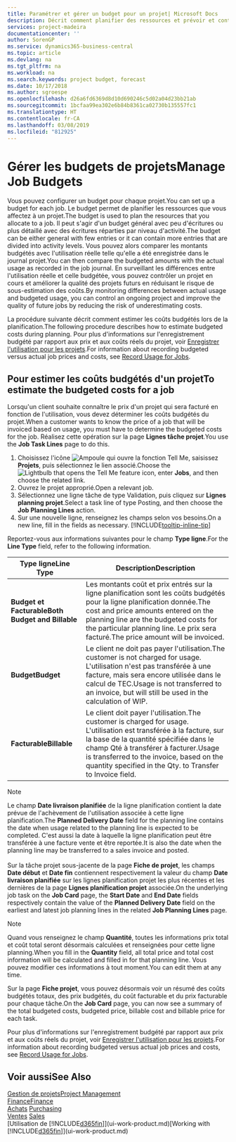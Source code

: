 ```yaml
---
title: Paramétrer et gérer un budget pour un projet| Microsoft Docs
description: Décrit comment planifier des ressources et prévoir et contrôler les coûts d'un projet en définissant un budget pour chaque projet.
services: project-madeira
documentationcenter: ''
author: SorenGP
ms.service: dynamics365-business-central
ms.topic: article
ms.devlang: na
ms.tgt_pltfrm: na
ms.workload: na
ms.search.keywords: project budget, forecast
ms.date: 10/17/2018
ms.author: sgroespe
ms.openlocfilehash: d26a6fd6369d8d10d690246c5d02a04d23bb21ab
ms.sourcegitcommit: 1bcfaa99ea302e6b84b8361ca02730b135557fc1
ms.translationtype: HT
ms.contentlocale: fr-CA
ms.lasthandoff: 03/08/2019
ms.locfileid: "812925"
---
```

# <a name="manage-job-budgets"></a><span data-ttu-id="b730e-103">Gérer les budgets de projets</span><span class="sxs-lookup"><span data-stu-id="b730e-103">Manage Job Budgets</span></span>
<span data-ttu-id="b730e-104">Vous pouvez configurer un budget pour chaque projet.</span><span class="sxs-lookup"><span data-stu-id="b730e-104">You can set up a budget for each job.</span></span> <span data-ttu-id="b730e-105">Le budget permet de planifier les ressources que vous affectez à un projet.</span><span class="sxs-lookup"><span data-stu-id="b730e-105">The budget is used to plan the resources that you allocate to a job.</span></span> <span data-ttu-id="b730e-106">Il peut s'agir d'un budget général avec peu d'écritures ou plus détaillé avec des écritures réparties par niveau d'activité.</span><span class="sxs-lookup"><span data-stu-id="b730e-106">The budget can be either general with few entries or it can contain more entries that are divided into activity levels.</span></span> <span data-ttu-id="b730e-107">Vous pouvez alors comparer les montants budgétés avec l'utilisation réelle telle qu'elle a été enregistrée dans le journal projet.</span><span class="sxs-lookup"><span data-stu-id="b730e-107">You can then compare the budgeted amounts with the actual usage as recorded in the job journal.</span></span> <span data-ttu-id="b730e-108">En surveillant les différences entre l'utilisation réelle et celle budgétée, vous pouvez contrôler un projet en cours et améliorer la qualité des projets futurs en réduisant le risque de sous-estimation des coûts.</span><span class="sxs-lookup"><span data-stu-id="b730e-108">By monitoring differences between actual usage and budgeted usage, you can control an ongoing project and improve the quality of future jobs by reducing the risk of underestimating costs.</span></span>

<span data-ttu-id="b730e-109">La procédure suivante décrit comment estimer les coûts budgétés lors de la planification.</span><span class="sxs-lookup"><span data-stu-id="b730e-109">The following procedure describes how to estimate budgeted costs during planning.</span></span> <span data-ttu-id="b730e-110">Pour plus d'informations sur l'enregistrement budgété par rapport aux prix et aux coûts réels du projet, voir [Enregistrer l'utilisation pour les projets](projects-how-record-job-usage.md).</span><span class="sxs-lookup"><span data-stu-id="b730e-110">For information about recording budgeted versus actual job prices and costs, see [Record Usage for Jobs](projects-how-record-job-usage.md).</span></span>  

## <a name="JobBudgetCosts"></a> <span data-ttu-id="b730e-111">Pour estimer les coûts budgétés d'un projet</span><span class="sxs-lookup"><span data-stu-id="b730e-111">To estimate the budgeted costs for a job</span></span>
<span data-ttu-id="b730e-112">Lorsqu'un client souhaite connaître le prix d'un projet qui sera facturé en fonction de l'utilisation, vous devez déterminer les coûts budgétés du projet.</span><span class="sxs-lookup"><span data-stu-id="b730e-112">When a customer wants to know the price of a job that will be invoiced based on usage, you must have to determine the budgeted costs for the job.</span></span> <span data-ttu-id="b730e-113">Réalisez cette opération sur la page **Lignes tâche projet**.</span><span class="sxs-lookup"><span data-stu-id="b730e-113">You use the **Job Task Lines** page to do this.</span></span>

1. <span data-ttu-id="b730e-114">Choisissez l'icône ![Ampoule qui ouvre la fonction Tell Me](media/ui-search/search_small.png "Dites-moi ce que vous voulez faire"), saisissez **Projets**, puis sélectionnez le lien associé.</span><span class="sxs-lookup"><span data-stu-id="b730e-114">Choose the ![Lightbulb that opens the Tell Me feature](media/ui-search/search_small.png "Tell me what you want to do") icon, enter **Jobs**, and then choose the related link.</span></span>  
2. <span data-ttu-id="b730e-115">Ouvrez le projet approprié.</span><span class="sxs-lookup"><span data-stu-id="b730e-115">Open a relevant job.</span></span>
3. <span data-ttu-id="b730e-116">Sélectionnez une ligne tâche de type Validation, puis cliquez sur **Lignes planning projet**.</span><span class="sxs-lookup"><span data-stu-id="b730e-116">Select a task line of type Posting, and then choose the **Job Planning Lines** action.</span></span>
4. <span data-ttu-id="b730e-117">Sur une nouvelle ligne, renseignez les champs selon vos besoins.</span><span class="sxs-lookup"><span data-stu-id="b730e-117">On a new line, fill in the fields as necessary.</span></span> [!INCLUDE[tooltip-inline-tip](includes/tooltip-inline-tip_md.md)]   

<span data-ttu-id="b730e-118">Reportez-vous aux informations suivantes pour le champ **Type ligne**.</span><span class="sxs-lookup"><span data-stu-id="b730e-118">For the **Line Type** field, refer to the following information.</span></span>  

| <span data-ttu-id="b730e-119">Type ligne</span><span class="sxs-lookup"><span data-stu-id="b730e-119">Line Type</span></span> | <span data-ttu-id="b730e-120">Description</span><span class="sxs-lookup"><span data-stu-id="b730e-120">Description</span></span> |
| --- | --- |
| <span data-ttu-id="b730e-121">**Budget et Facturable**</span><span class="sxs-lookup"><span data-stu-id="b730e-121">**Both Budget and Billable**</span></span> |<span data-ttu-id="b730e-122">Les montants coût et prix entrés sur la ligne planification sont les coûts budgétés pour la ligne planification donnée.</span><span class="sxs-lookup"><span data-stu-id="b730e-122">The cost and price amounts entered on the planning line are the budgeted costs for the particular planning line.</span></span> <span data-ttu-id="b730e-123">Le prix sera facturé.</span><span class="sxs-lookup"><span data-stu-id="b730e-123">The price amount will be invoiced.</span></span> |
| <span data-ttu-id="b730e-124">**Budget**</span><span class="sxs-lookup"><span data-stu-id="b730e-124">**Budget**</span></span> |<span data-ttu-id="b730e-125">Le client ne doit pas payer l'utilisation.</span><span class="sxs-lookup"><span data-stu-id="b730e-125">The customer is not charged for usage.</span></span> <span data-ttu-id="b730e-126">L'utilisation n'est pas transférée à une facture, mais sera encore utilisée dans le calcul de TEC.</span><span class="sxs-lookup"><span data-stu-id="b730e-126">Usage is not transferred to an invoice, but will still be used in the calculation of WIP.</span></span> |
| <span data-ttu-id="b730e-127">**Facturable**</span><span class="sxs-lookup"><span data-stu-id="b730e-127">**Billable**</span></span> |<span data-ttu-id="b730e-128">Le client doit payer l'utilisation.</span><span class="sxs-lookup"><span data-stu-id="b730e-128">The customer is charged for usage.</span></span> <span data-ttu-id="b730e-129">L'utilisation est transférée à la facture, sur la base de la quantité spécifiée dans le champ Qté à transférer à facturer.</span><span class="sxs-lookup"><span data-stu-id="b730e-129">Usage is transferred to the invoice, based on the quantity specified in the Qty. to Transfer to Invoice field.</span></span> |

> [!NOTE]  
> <span data-ttu-id="b730e-130">Le champ **Date livraison planifiée** de la ligne planification contient la date prévue de l'achèvement de l'utilisation associée à cette ligne planification.</span><span class="sxs-lookup"><span data-stu-id="b730e-130">The **Planned Delivery Date** field for the planning line contains the date when usage related to the planning line is expected to be completed.</span></span> <span data-ttu-id="b730e-131">C'est aussi la date à laquelle la ligne planification peut être transférée à une facture vente et être reportée.</span><span class="sxs-lookup"><span data-stu-id="b730e-131">It is also the date when the planning line may be transferred to a sales invoice and posted.</span></span> <br /><br /> <span data-ttu-id="b730e-132">Sur la tâche projet sous-jacente de la page **Fiche de projet**, les champs **Date début** et **Date fin** contiennent respectivement la valeur du champ **Date livraison planifiée** sur les lignes planification projet les plus récentes et les dernières de la page **Lignes planification projet** associée.</span><span class="sxs-lookup"><span data-stu-id="b730e-132">On the underlying job task on the **Job Card** page, the **Start Date** and **End Date** fields respectively contain the value of the **Planned Delivery Date** field on the earliest and latest job planning lines in the related **Job Planning Lines** page.</span></span>

> [!NOTE]  
>   <span data-ttu-id="b730e-133">Quand vous renseignez le champ **Quantité**, toutes les informations prix total et coût total seront désormais calculées et renseignées pour cette ligne planning.</span><span class="sxs-lookup"><span data-stu-id="b730e-133">When you fill in the **Quantity** field, all total price and total cost information will be calculated and filled in for that planning line.</span></span> <span data-ttu-id="b730e-134">Vous pouvez modifier ces informations à tout moment.</span><span class="sxs-lookup"><span data-stu-id="b730e-134">You can edit them at any time.</span></span>

<span data-ttu-id="b730e-135">Sur la page **Fiche projet**, vous pouvez désormais voir un résumé des coûts budgétés totaux, des prix budgétés, du coût facturable et du prix facturable pour chaque tâche.</span><span class="sxs-lookup"><span data-stu-id="b730e-135">On the **Job Card** page, you can now see a summary of the total budgeted costs, budgeted price, billable cost and billable price for each task.</span></span>

<span data-ttu-id="b730e-136">Pour plus d'informations sur l'enregistrement budgété par rapport aux prix et aux coûts réels du projet, voir [Enregistrer l'utilisation pour les projets](projects-how-record-job-usage.md).</span><span class="sxs-lookup"><span data-stu-id="b730e-136">For information about recording budgeted versus actual job prices and costs, see [Record Usage for Jobs](projects-how-record-job-usage.md).</span></span>

## <a name="see-also"></a><span data-ttu-id="b730e-137">Voir aussi</span><span class="sxs-lookup"><span data-stu-id="b730e-137">See Also</span></span>
[<span data-ttu-id="b730e-138">Gestion de projets</span><span class="sxs-lookup"><span data-stu-id="b730e-138">Project Management</span></span>](projects-manage-projects.md)  
[<span data-ttu-id="b730e-139">Finance</span><span class="sxs-lookup"><span data-stu-id="b730e-139">Finance</span></span>](finance.md)  
<span data-ttu-id="b730e-140">[Achats](purchasing-manage-purchasing.md)       </span><span class="sxs-lookup"><span data-stu-id="b730e-140">[Purchasing](purchasing-manage-purchasing.md)       </span></span>  
<span data-ttu-id="b730e-141">[Ventes](sales-manage-sales.md)    </span><span class="sxs-lookup"><span data-stu-id="b730e-141">[Sales](sales-manage-sales.md)    </span></span>  
<span data-ttu-id="b730e-142">[Utilisation de [!INCLUDE[d365fin](includes/d365fin_md.md)]](ui-work-product.md)</span><span class="sxs-lookup"><span data-stu-id="b730e-142">[Working with [!INCLUDE[d365fin](includes/d365fin_md.md)]](ui-work-product.md)</span></span>  
